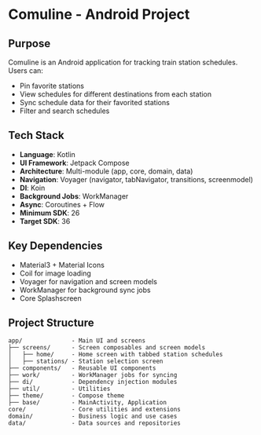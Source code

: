 # Comuline - Android Project

## Purpose
Comuline is an Android application for tracking train station schedules. Users can:
- Pin favorite stations
- View schedules for different destinations from each station
- Sync schedule data for their favorited stations
- Filter and search schedules

## Tech Stack
- **Language**: Kotlin
- **UI Framework**: Jetpack Compose
- **Architecture**: Multi-module (app, core, domain, data)
- **Navigation**: Voyager (navigator, tabNavigator, transitions, screenmodel)
- **DI**: Koin
- **Background Jobs**: WorkManager
- **Async**: Coroutines + Flow
- **Minimum SDK**: 26
- **Target SDK**: 36

## Key Dependencies
- Material3 + Material Icons
- Coil for image loading
- Voyager for navigation and screen models
- WorkManager for background sync jobs
- Core Splashscreen

## Project Structure
```
app/              - Main UI and screens
├── screens/      - Screen composables and screen models
│   ├── home/     - Home screen with tabbed station schedules
│   ├── stations/ - Station selection screen
├── components/   - Reusable UI components
├── work/         - WorkManager jobs for syncing
├── di/           - Dependency injection modules
├── util/         - Utilities
├── theme/        - Compose theme
├── base/         - MainActivity, Application
core/             - Core utilities and extensions
domain/           - Business logic and use cases
data/             - Data sources and repositories
```
